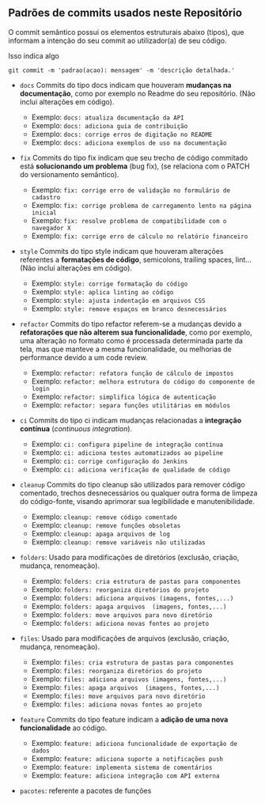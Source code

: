 ## Padrões de commits usados neste Repositório

O commit semântico possui os elementos estruturais abaixo (tipos), que informam a intenção do seu commit ao utilizador(a) de seu código.

Isso indica algo
```{bash}
git commit -m 'padrao(acao): mensagem' -m 'descrição detalhada.'
```

- `docs` Commits do tipo docs indicam que houveram **mudanças na documentação**, como por exemplo no Readme do seu repositório. (Não inclui alterações em código).
  - Exemplo: `docs: atualiza documentação da API`
  - Exemplo: `docs: adiciona guia de contribuição`
  - Exemplo: `docs: corrige erros de digitação no README`
  - Exemplo: `docs: adiciona exemplos de uso na documentação`

- `fix` Commits do tipo fix indicam que seu trecho de código commitado está **solucionando um problema** (bug fix), (se relaciona com o PATCH do versionamento semântico).
  - Exemplo: `fix: corrige erro de validação no formulário de cadastro`
  - Exemplo: `fix: corrige problema de carregamento lento na página inicial`
  - Exemplo: `fix: resolve problema de compatibilidade com o navegador X`
  - Exemplo: `fix: corrige erro de cálculo no relatório financeiro`

- `style` Commits do tipo style indicam que houveram alterações referentes a **formatações de código**, semicolons, trailing spaces, lint... (Não inclui alterações em código).
  - Exemplo: `style: corrige formatação do código`
  - Exemplo: `style: aplica linting ao código`
  - Exemplo: `style: ajusta indentação em arquivos CSS`
  - Exemplo: `style: remove espaços em branco desnecessários`

- `refactor` Commits do tipo refactor referem-se a mudanças devido a **refatorações que não alterem sua funcionalidade**, como por exemplo, uma alteração no formato como é processada determinada parte da tela, mas que manteve a mesma funcionalidade, ou melhorias de performance devido a um code review.
  - Exemplo: `refactor: refatora função de cálculo de impostos`
  - Exemplo: `refactor: melhora estrutura do código do componente de login`
  - Exemplo: `refactor: simplifica lógica de autenticação`
  - Exemplo: `refactor: separa funções utilitárias em módulos`

- `ci` Commits do tipo ci indicam mudanças relacionadas a **integração contínua** (_continuous integration_).
  - Exemplo: `ci: configura pipeline de integração contínua`
  - Exemplo: `ci: adiciona testes automatizados ao pipeline`
  - Exemplo: `ci: corrige configuração do Jenkins`
  - Exemplo: `ci: adiciona verificação de qualidade de código`

- `cleanup` Commits do tipo cleanup são utilizados para remover código comentado, trechos desnecessários ou qualquer outra forma de limpeza do código-fonte, visando aprimorar sua legibilidade e manutenibilidade.
  - Exemplo: `cleanup: remove código comentado`
  - Exemplo: `cleanup: remove funções obsoletas`
  - Exemplo: `cleanup: apaga arquivos de log`
  - Exemplo: `cleanup: remove variáveis não utilizadas`

- `folders`: Usado para modificações de diretórios (exclusão, criação, mudança, renomeação).
  - Exemplo: `folders: cria estrutura de pastas para componentes`
  - Exemplo: `folders: reorganiza diretórios do projeto`
  - Exemplo: `folders: adiciona arquivos (imagens, fontes,...)`
  - Exemplo: `folders: apaga arquivos  (imagens, fontes,...)`
  - Exemplo: `folders: move arquivos para novo diretório`
  - Exemplo: `folders: adiciona novas fontes ao projeto`

- `files`: Usado para modificações de arquivos (exclusão, criação, mudança, renomeação).
  - Exemplo: `files: cria estrutura de pastas para componentes`
  - Exemplo: `files: reorganiza diretórios do projeto`
  - Exemplo: `files: adiciona arquivos (imagens, fontes,...)`
  - Exemplo: `files: apaga arquivos  (imagens, fontes,...)`
  - Exemplo: `files: move arquivos para novo diretório`
  - Exemplo: `files: adiciona novas fontes ao projeto`

- `feature` Commits do tipo feature indicam a **adição de uma nova funcionalidade** ao código.
  - Exemplo: `feature: adiciona funcionalidade de exportação de dados`
  - Exemplo: `feature: adiciona suporte a notificações push`
  - Exemplo: `feature: implementa sistema de comentários`
  - Exemplo: `feature: adiciona integração com API externa`

- `pacotes`: referente a pacotes de funções